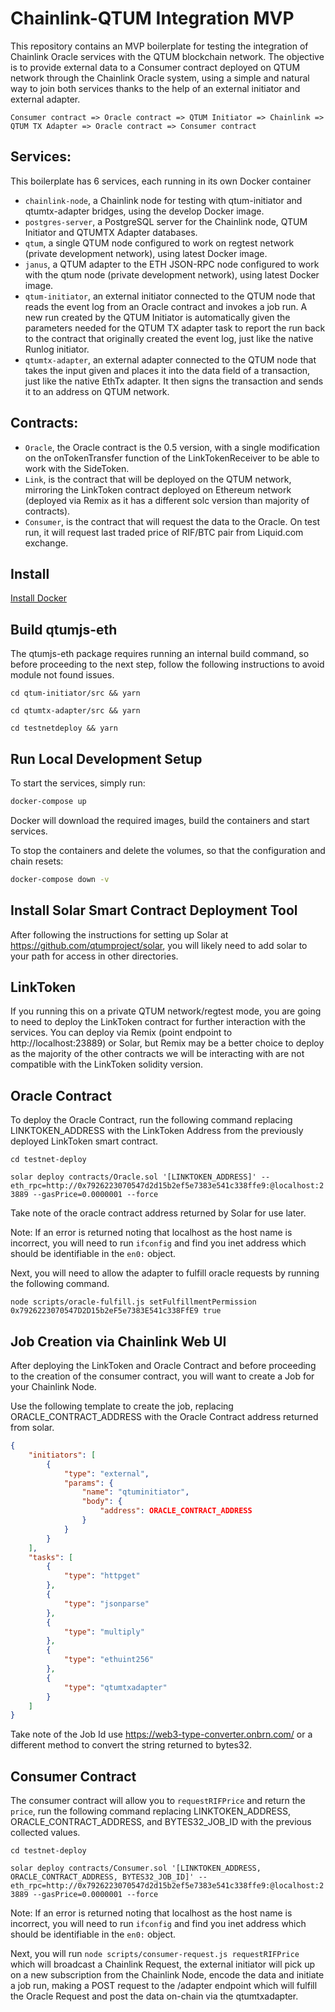 # Chainlink-QTUM Integration MVP

This repository contains an MVP boilerplate for testing the integration of Chainlink Oracle services with the QTUM blockchain network.
The objective is to provide external data to a Consumer contract deployed on QTUM network through the Chainlink Oracle system,
using a simple and natural way to join both services thanks to the help of an external initiator and external adapter. 

`Consumer contract => Oracle contract => QTUM Initiator => Chainlink => QTUM TX Adapter => Oracle contract => Consumer contract`

## Services:

This boilerplate has 6 services, each running in its own Docker container

- `chainlink-node`, a Chainlink node for testing with qtum-initiator and qtumtx-adapter bridges, using the develop Docker image.
- `postgres-server`, a PostgreSQL server for the Chainlink node, QTUM Initiator and QTUMTX Adapter databases.
- `qtum`, a single QTUM node configured to work on regtest network (private development network), using latest Docker image.
- `janus`, a QTUM adapter to the ETH JSON-RPC node configured to work with the qtum node (private development network), using latest Docker image.
- `qtum-initiator`, an external initiator connected to the QTUM node that reads the event log from an Oracle contract and invokes a job run. A new
run created by the QTUM Initiator is automatically given the parameters needed for the QTUM TX adapter task to report the run
back to the contract that originally created the event log, just like the native Runlog initiator.
- `qtumtx-adapter`, an external adapter connected to the QTUM node that takes the input given and places it into the data field of a transaction, just like the native EthTx adapter. It then signs the transaction and sends it to an address on QTUM network.

## Contracts:

- `Oracle`, the Oracle contract is the 0.5 version, with a single modification on the onTokenTransfer function of the LinkTokenReceiver to be able
to work with the SideToken.
- `Link`, is the contract that will be deployed on the QTUM network, mirroring the LinkToken contract deployed on Ethereum network (deployed via Remix as it has a different solc version than majority of contracts).
- `Consumer`, is the contract that will request the data to the Oracle. On test run, it will request last traded price of RIF/BTC pair from Liquid.com exchange.

## Install

[Install Docker](https://docs.docker.com/get-docker/)

## Build qtumjs-eth

The qtumjs-eth package requires running an internal build command, so before proceeding to the next step, follow the following instructions to avoid module not found issues.

`cd qtum-initiator/src && yarn`

`cd qtumtx-adapter/src && yarn`

`cd testnetdeploy && yarn`

## Run Local Development Setup

To start the services, simply run:

```bash
docker-compose up
```
Docker will download the required images, build the containers and start services.

To stop the containers and delete the volumes, so that the configuration and chain resets:

```bash
docker-compose down -v
```

## Install Solar Smart Contract Deployment Tool

After following the instructions for setting up Solar at https://github.com/qtumproject/solar, you will likely need to add solar to your path for access in other directories.

## LinkToken

If you running this on a private QTUM network/regtest mode, you are going to need to deploy the LinkToken contract for further interaction with the services. You can deploy via Remix (point endpoint to http://localhost:23889) or Solar, but Remix may be a better choice to deploy as the majority of the other contracts we will be interacting with are not compatible with the LinkToken solidity version.

## Oracle Contract

To deploy the Oracle Contract, run the following command replacing LINKTOKEN_ADDRESS with the LinkToken Address from the previously deployed LinkToken smart contract.

`cd testnet-deploy`

`solar deploy contracts/Oracle.sol '[LINKTOKEN_ADDRESS]' --eth_rpc=http://0x7926223070547d2d15b2ef5e7383e541c338ffe9:@localhost:23889 --gasPrice=0.0000001 --force`

Take note of the oracle contract address returned by Solar for use later.

Note: If an error is returned noting that localhost as the host name is incorrect, you will need to run `ifconfig` and find you inet address which should be identifiable in the `en0:` object.

Next, you will need to allow the adapter to fulfill oracle requests by running the following command.

`node scripts/oracle-fulfill.js setFulfillmentPermission 0x7926223070547D2D15b2eF5e7383E541c338FfE9 true`

## Job Creation via Chainlink Web UI

After deploying the LinkToken and Oracle Contract and before proceeding to the creation of the consumer contract, you will want to create a Job for your Chainlink Node.

Use the following template to create the job, replacing ORACLE_CONTRACT_ADDRESS with the Oracle Contract address returned from solar.

```json
{
	"initiators": [
		{
			"type": "external",
			"params": {
				"name": "qtuminitiator",
				"body": {
					"address": ORACLE_CONTRACT_ADDRESS
				}
			}
		}
	],
	"tasks": [
		{
			"type": "httpget"
		},
		{
			"type": "jsonparse"
		},
		{
			"type": "multiply"
		},
		{
			"type": "ethuint256"
		},
		{
			"type": "qtumtxadapter"
		}
	]
}
```
Take note of the Job Id use https://web3-type-converter.onbrn.com/ or a different method to convert the string returned to bytes32.


## Consumer Contract

The consumer contract will allow you to `requestRIFPrice` and return the `price`, run the following command replacing LINKTOKEN_ADDRESS, ORACLE_CONTRACT_ADDRESS, and BYTES32_JOB_ID with the previous collected values.

`cd testnet-deploy`

`solar deploy contracts/Consumer.sol '[LINKTOKEN_ADDRESS, ORACLE_CONTRACT_ADDRESS, BYTES32_JOB_ID]' --eth_rpc=http://0x7926223070547d2d15b2ef5e7383e541c338ffe9:@localhost:23889 --gasPrice=0.0000001 --force`

Note: If an error is returned noting that localhost as the host name is incorrect, you will need to run `ifconfig` and find you inet address which should be identifiable in the `en0:` object.

Next, you will run `node scripts/consumer-request.js requestRIFPrice` which will broadcast a Chainlink Request, the external initiator will pick up on a new subscription from the Chainlink Node, encode the data and initiate a job run, making a POST request to the /adapter endpoint which will fulfill the Oracle Request and post the data on-chain via the qtumtxadapter.


